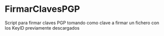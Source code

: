 # FirmarClavesPGP
Script para firmar claves PGP tomando como clave a firmar un fichero con los KeyID previamente descargados
